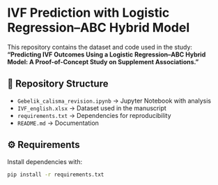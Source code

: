# IVF Prediction with Logistic Regression–ABC Hybrid Model

This repository contains the dataset and code used in the study:  
**“Predicting IVF Outcomes Using a Logistic Regression–ABC Hybrid Model: A Proof-of-Concept Study on Supplement Associations.”**

## 📂 Repository Structure
- `Gebelik_calisma_revision.ipynb` → Jupyter Notebook with analysis
- `IVF_english.xlsx` → Dataset used in the manuscript
- `requirements.txt` → Dependencies for reproducibility
- `README.md` → Documentation

## ⚙️ Requirements
Install dependencies with:
```bash
pip install -r requirements.txt
